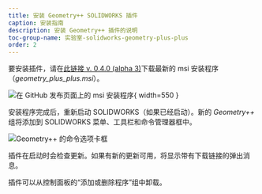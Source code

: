 ```yaml
---
title: 安装 Geometry++ SOLIDWORKS 插件
caption: 安装指南
description: 安装 Geometry++ 插件的说明
toc-group-name: 实验室-solidworks-geometry-plus-plus
order: 2
---
```

要安装插件，请在[此链接 v. 0.4.0 (alpha 3)](https://github.com/codestackdev/geometry-plus-plus/releases/tag/alpha3)下载最新的 msi 安装程序（*geometry_plus_plus.msi*）。

![在 GitHub 发布页面上的 msi 安装程序](github-release-msi.png){ width=550 }

安装程序完成后，重新启动 SOLIDWORKS（如果已经启动）。新的 *Geometry++* 组将添加到 SOLIDWORKS 菜单、工具栏和命令管理器框中。

![Geometry++ 的命令选项卡框](geometry-plus-plus-toolbar.png)

插件在启动时会检查更新。如果有新的更新可用，将显示带有下载链接的弹出消息。

插件可以从控制面板的“添加或删除程序”组中卸载。